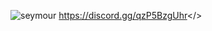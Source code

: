 ![seymour](https://cdn.discordapp.com/attachments/1134513701479776297/1135715888050470912/dwdwadwadaw_1.jpg)
<a id="Dungeon 24/7 Discord">https://discord.gg/qzP5BzgUhr</>
